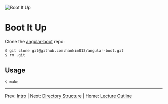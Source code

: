 ![Boot It Up](http://giant.gfycat.com/TameSkeletalAmericanquarterhorse.gif)
# Boot It Up

Clone the [angular-boot](https://github.com/hankim813/angular-boot) repo:

```
$ git clone git@github.com:hankim813/angular-boot.git
$ rm .git
```

## Usage

```
$ make
```

________________________________

Prev: [Intro](./intro.md) | Next: [Directory Structure](./directory-structure.md) |
Home: [Lecture Outline](../README.md)
